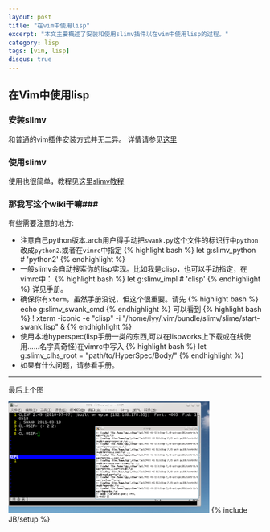 ```yaml
---
layout: post
title: "在vim中使用lisp"
excerpt: "本文主要概述了安装和使用slimv插件以在vim中使用lisp的过程。"
category: lisp
tags: [vim, lisp]
disqus: true
---
```


## 在Vim中使用lisp ##

### 安装slimv ###

和普通的vim插件安装方式并无二异。
详情请参见[这里](http://www.vim.org/scripts/script.php?script_id#2531)

### 使用slimv ###

使用也很简单，教程见这里[slimv教程](http://kovisoft.bitbucket.org/tutorial.html)

### 那我写这个wiki干嘛###

有些需要注意的地方:

* 注意自己python版本.arch用户得手动把`swank.py`这个文件的标识行中`python`改成`python2`.或者在`vimrc`中指定
   {% highlight bash %}
   let g:slimv_python # 'python2'
   {% endhighlight %}
* 一般slimv会自动搜索你的lisp实现。比如我是clisp，也可以手动指定，在vimrc中：
   {% highlight bash %}
   let g:slimv_impl # 'clisp'
   {% endhighlight %}
   详见手册。
* 确保你有`xterm`，虽然手册没说，但这个很重要。请先
   {% highlight bash %}
   echo g:slimv_swank_cmd
   {% endhighlight %}
  可以看到
  {% highlight bash %}
  ! xterm -iconic -e "clisp" -i "/home/lyy/.vim/bundle/slimv/slime/start-swank.lisp" &
  {% endhighlight %}
* 使用本地hyperspec(lisp手册一类的东西,可以在lispworks上下载或在线使用......名字真奇怪)在vimrc中写入
   {% highlight bash %}
   let g:slimv_clhs_root = "path/to/HyperSpec/Body/"
   {% endhighlight %}
* 如果有什么问题，请参看手册。

***

最后上个图

<img src="/images/slimv.png" hight="200" width="400" alt="slimv环境" />
{% include JB/setup %}
